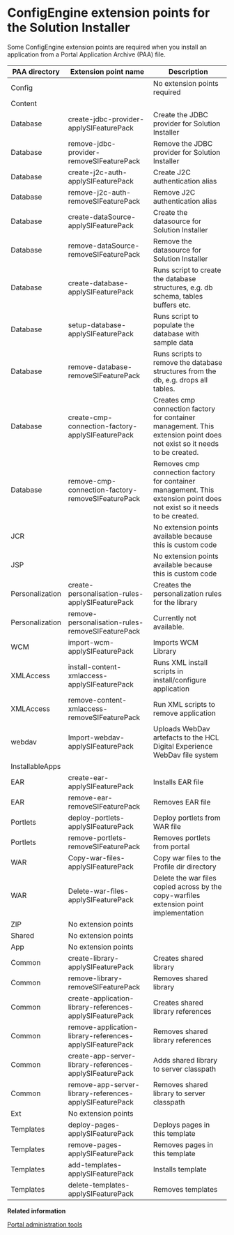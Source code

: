 # ConfigEngine extension points for the Solution Installer

Some ConfigEngine extension points are required when you install an application from a Portal Application Archive \(PAA\) file.

|PAA directory|Extension point name|Description|
|-------------|--------------------|-----------|
|Config| |No extension points required|
|Content| | |
|Database|create-jdbc-provider-applySIFeaturePack|Create the JDBC provider for Solution Installer|
|Database|remove-jdbc-provider-removeSIFeaturePack|Remove the JDBC provider for Solution Installer|
|Database|create-j2c-auth-applySIFeaturePack|Create J2C authentication alias|
|Database|remove-j2c-auth-removeSIFeaturePack|Remove J2C authentication alias|
|Database|create-dataSource-applySIFeaturePack|Create the datasource for Solution Installer|
|Database|remove-dataSource-removeSIFeaturePack|Remove the datasource for Solution Installer|
|Database|create-database-applySIFeaturePack|Runs script to create the database structures, e.g. db schema, tables buffers etc.|
|Database|setup-database-applySIFeaturePack|Runs script to populate the database with sample data|
|Database|remove-database-removeSIFeaturePack|Runs scripts to remove the database structures from the db, e.g. drops all tables.|
|Database|create-cmp-connection-factory-applySIFeaturePack|Creates cmp connection factory for container management. This extension point does not exist so it needs to be created.|
|Database|remove-cmp-connection-factory-removeSIFeaturePack|Removes cmp connection factory for container management. This extension point does not exist so it needs to be created.|
|JCR| |No extension points available because this is custom code|
|JSP| |No extension points available because this is custom code|
|Personalization|create-personalisation-rules-applySIFeaturePack|Creates the personalization rules for the library|
|Personalization|remove-personalisation-rules-removeSIFeaturePack|Currently not available.|
|WCM|import-wcm-applySIFeaturePack|Imports WCM Library|
|XMLAccess|install-content-xmlaccess-applySIFeaturePack|Runs XML install scripts in install/configure application|
|XMLAccess|remove-content-xmlaccess-removeSIFeaturePack|Run XML scripts to remove application|
|webdav|Import-webdav-applySIFeaturePack|Uploads WebDav artefacts to the HCL Digital Experience WebDav file system|
|InstallableApps| | |
|EAR|create-ear-applySIFeaturePack|Installs EAR file|
|EAR|remove-ear-removeSIFeaturePack|Removes EAR file|
|Portlets|deploy-portlets-applySIFeaturePack|Deploy portlets from WAR file|
|Portlets|remove-portlets-removeSIFeaturePack|Removes portlets from portal|
|WAR|Copy-war-files-applySIFeaturePack|Copy war files to the Profile dir directory|
|WAR|Delete-war-files-applySIFeaturePack|Delete the war files copied across by the copy-warfiles extension point implementation|
|ZIP|No extension points| |
|Shared|No extension points| |
|App|No extension points| |
|Common|create-library-applySIFeaturePack|Creates shared library|
|Common|remove-library-removeSIFeaturePack|Removes shared library|
|Common|create-application-library-references-applySIFeaturePack|Creates shared library references|
|Common|remove-application-library-references-applySIFeaturePack|Removes shared library references|
|Common|create-app-server-library-references-applySIFeaturePack|Adds shared library to server classpath|
|Common|remove-app-server-library-references-applySIFeaturePack|Removes shared library to server classpath|
|Ext|No extension points| |
|Templates|deploy-pages-applySIFeaturePack|Deploys pages in this template|
|Templates|remove-pages-applySIFeaturePack|Removes pages in this template|
|Templates|add-templates-applySIFeaturePack|Installs template|
|Templates|delete-templates-applySIFeaturePack|Removes templates|


**Related information**  


[Portal administration tools](../admin-system/admtools.md)

